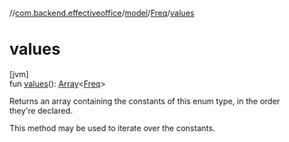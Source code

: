//[com.backend.effectiveoffice](IdeaProjects/labs-office-elevator/effectiveOfficeBackend/documentation/gfm/index.md)/[model](IdeaProjects/labs-office-elevator/effectiveOfficeBackend/documentation/gfm/com.backend.effectiveoffice/model/index.md)/[Freq](IdeaProjects/labs-office-elevator/effectiveOfficeBackend/documentation/gfm/com.backend.effectiveoffice/model/-freq/index.md)/[values](IdeaProjects/labs-office-elevator/effectiveOfficeBackend/documentation/gfm/com.backend.effectiveoffice/model/-freq/values.md)

# values

[jvm]\
fun [values](IdeaProjects/labs-office-elevator/effectiveOfficeBackend/documentation/gfm/com.backend.effectiveoffice/model/-freq/values.md)(): [Array](https://kotlinlang.org/api/latest/jvm/stdlib/kotlin/-array/index.html)&lt;[Freq](IdeaProjects/labs-office-elevator/effectiveOfficeBackend/documentation/gfm/com.backend.effectiveoffice/model/-freq/index.md)&gt;

Returns an array containing the constants of this enum type, in the order they're declared.

This method may be used to iterate over the constants.
